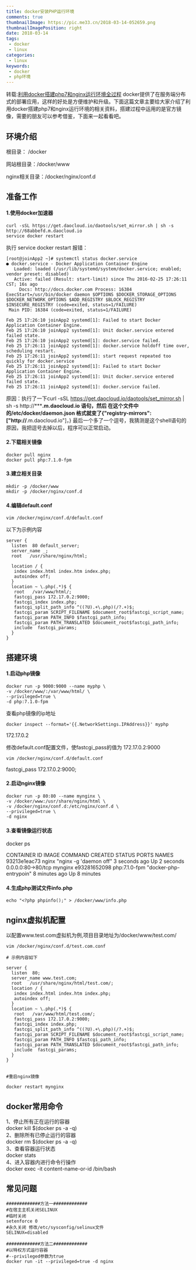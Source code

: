 ```yaml
---
title: docker安装PHP运行环境
comments: true
thumbnailImage: https://pic.me33.cn/2018-03-14-052659.png
thumbnailImagePosition: right
date: 2018-03-14
tags:
 - docker
 - linux
categories:
 - linux
keywords:
 - docker
 - php环境
---
```


转载:[利用docker搭建php7和nginx运行环境全过程](http://www.jb51.net/article/113296.htm)
docker提供了在服务端分布式的部署应用，这样的好处是方便维护和升级。下面这篇文章主要给大家介绍了利用docker搭建php7和nginx运行环境的相关资料，搭建过程中运用的是官方镜像，需要的朋友可以参考借鉴，下面来一起看看吧。

<!-- excerpt -->
<!-- toc -->

## 环境介绍

根目录： /docker

网站根目录：/docker/www

nginx相关目录：/docker/nginx/conf.d

## 准备工作

#### 1.使用docker加速器

```
curl -sSL https://get.daocloud.io/daotools/set_mirror.sh | sh -s http://68abbefd.m.daocloud.io
service docker restart
```

执行 service docker restart 报错：

```
[root@joinApp2 ~]# systemctl status docker.service
● docker.service - Docker Application Container Engine
   Loaded: loaded (/usr/lib/systemd/system/docker.service; enabled; vendor preset: disabled)
   Active: failed (Result: start-limit) since Thu 2016-02-25 17:26:11 CST; 16s ago
     Docs: http://docs.docker.com Process: 16384 ExecStart=/usr/bin/docker daemon $OPTIONS $DOCKER_STORAGE_OPTIONS $DOCKER_NETWORK_OPTIONS $ADD_REGISTRY $BLOCK_REGISTRY $INSECURE_REGISTRY (code=exited, status=1/FAILURE)
 Main PID: 16384 (code=exited, status=1/FAILURE)

Feb 25 17:26:10 joinApp2 systemd[1]: Failed to start Docker Application Container Engine.
Feb 25 17:26:10 joinApp2 systemd[1]: Unit docker.service entered failed state.
Feb 25 17:26:10 joinApp2 systemd[1]: docker.service failed.
Feb 25 17:26:11 joinApp2 systemd[1]: docker.service holdoff time over, scheduling restart.
Feb 25 17:26:11 joinApp2 systemd[1]: start request repeated too quickly for docker.service
Feb 25 17:26:11 joinApp2 systemd[1]: Failed to start Docker Application Container Engine.
Feb 25 17:26:11 joinApp2 systemd[1]: Unit docker.service entered failed state.
Feb 25 17:26:11 joinApp2 systemd[1]: docker.service failed.

```

原因：执行了一下curl -sSL https://get.daocloud.io/daotools/set_mirror.sh | sh -s http://*******.m.daocloud.io 语句，然后 在这个文件中的/etc/docker/daemon.json 格式就变了{"registry-mirrors": ["http://****.m.daocloud.io"]，} 最后一个多了一个逗号，我猜测是这个shell语句的原因，我把逗号去掉以后，程序可以正常启动。

#### 2.下载相关镜像

```shell
docker pull nginx
docker pull php:7.1.0-fpm
```

#### 3.建立相关目录

```shell
mkdir -p /docker/www
mkdir -p /docker/nginx/conf.d
```

#### 4.编辑default.conf

```shell
vim /docker/nginx/conf.d/default.conf
```

以下为示例内容

```
server {
  listen  80 default_server;
  server_name _;
  root   /usr/share/nginx/html;

  location / {
   index index.html index.htm index.php;
   autoindex off;
  }
  location ~ \.php(.*)$ {
   root   /var/www/html/;
   fastcgi_pass 172.17.0.2:9000;
   fastcgi_index index.php;
   fastcgi_split_path_info ^((?U).+\.php)(/?.+)$;
   fastcgi_param SCRIPT_FILENAME $document_root$fastcgi_script_name;
   fastcgi_param PATH_INFO $fastcgi_path_info;
   fastcgi_param PATH_TRANSLATED $document_root$fastcgi_path_info;
   include  fastcgi_params;
  }
}
```

## 搭建环境
#### 1.启动php镜像

```shell
docker run -p 9000:9000 --name myphp \
-v /docker/www/:/var/www/html/ \
--privileged=true \
-d php:7.1.0-fpm
```

查看php镜像的ip地址

`docker inspect --format='{{.NetworkSettings.IPAddress}}' myphp`

172.17.0.2

修改default.conf配置文件，使fastcgi_pass的值为 172.17.0.2:9000

`vim /docker/nginx/conf.d/default.conf`

fastcgi_pass 172.17.0.2:9000;

#### 2.启动nginx镜像

```shell
docker run -p 80:80 --name mynginx \
-v /docker/www:/usr/share/nginx/html \
-v /docker/nginx/conf.d:/etc/nginx/conf.d \
--privileged=true \
-d nginx
```

#### 3.查看镜像运行状态
docker ps

CONTAINER ID  IMAGE    COMMAND     CREATED    STATUS    PORTS          NAMES
93213e1eac73  nginx    "nginx -g 'daemon off" 3 seconds ago  Up 2 seconds  0.0.0.0:80->80/tcp mynginx
e93281652098  php:7.1.0-fpm  "docker-php-entrypoin" 8 minutes ago  Up 8 minutes 

#### 4.生成php测试文件info.php

`echo "<?php phpinfo();" > /docker/www/info.php`

## nginx虚拟机配置
以配置www.test.com虚拟机为例,项目目录地址为/docker/www/test.com/

```shell
vim /docker/nginx/conf.d/test.com.conf

# 示例内容如下

server {
  listen  80;
  server_name www.test.com;
  root   /usr/share/nginx/html/test.com/;
  location / {
   index index.html index.htm index.php;
   autoindex off;
  }
  location ~ \.php(.*)$ {
   root   /var/www/html/test.com/;
   fastcgi_pass 172.17.0.2:9000;
   fastcgi_index index.php;
   fastcgi_split_path_info ^((?U).+\.php)(/?.+)$;
   fastcgi_param SCRIPT_FILENAME $document_root$fastcgi_script_name;
   fastcgi_param PATH_INFO $fastcgi_path_info;
   fastcgi_param PATH_TRANSLATED $document_root$fastcgi_path_info;
   include  fastcgi_params;
  }
}


#重启nginx镜像

docker restart mynginx
```

## docker常用命令
1、停止所有正在运行的容器  
docker kill $(docker ps -a -q)  
2、删除所有已停止运行的容器  
docker rm $(docker ps -a -q)  
3、查看容器运行状态  
docker stats  
4、进入容器内进行命令行操作  
docker exec -it content-name-or-id /bin/bash

## 常见问题

```shell
#############方法一#############
#在宿主主机关闭SELINUX
#临时关闭
setenforce 0
#永久关闭 修改/etc/sysconfig/selinux文件
SELINUX=disabled

#############方法二#############
#以特权方式运行容器
#--privileged参数为true
docker run -it --privileged=true -d nginx
```
